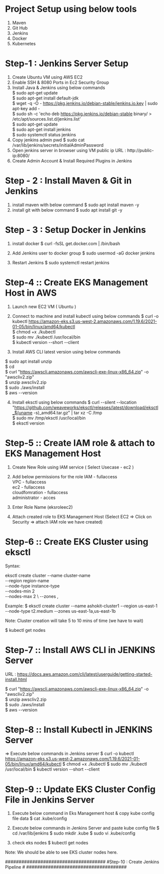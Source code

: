 # Project Setup using below tools
1) Maven
2) Git Hub
3) Jenkins
4) Docker
5) Kubernetes

# Step-1 : Jenkins Server Setup #
1) Create Ubuntu VM using AWS EC2 <br/>
2) Enable SSH & 8080 Ports in Ec2 Security Group <br/>
3) Install Java & Jenkins using below commands <br/>
$ sudo apt-get update <br/>
$ sudo apt-get install default-jdk <br/>
$ wget -q -O - https://pkg.jenkins.io/debian-stable/jenkins.io.key | sudo apt-key add - <br/>
$ sudo sh -c 'echo deb https://pkg.jenkins.io/debian-stable binary/ > /etc/apt/sources.list.d/jenkins.list' <br/>
$ sudo apt-get update <br/>
$ sudo apt-get install jenkins <br/>
$ sudo systemctl status jenkins <br/>
3) Copy jenkins admin pwd
$ sudo cat /var/lib/jenkins/secrets/initialAdminPassword
4) Open jenkins server in browser using VM public ip
           URL : http://public-ip:8080/
5) Create Admin Account & Install Required Plugins in Jenkins


# Step - 2 : Install Maven & Git in Jenkins #
1) install maven with below command
$ sudo apt install maven -y <br/>
2) install git with below command
$ sudo apt install git -y <br/>

# Step - 3 : Setup Docker in Jenkins #
1) install docker 
$ curl -fsSL get.docker.com | /bin/bash

2) Add Jenkins user to docker group
$ sudo usermod -aG docker jenkins 

3) Restart Jenkins 
$ sudo systemctl restart jenkins

# Step-4 :: Create EKS Management Host in AWS #

1) Launch new EC2 VM ( Ubuntu )	  
2) Connect to machine and install kubectl using below commands
$ curl -o kubectl https://amazon-eks.s3.us-west-2.amazonaws.com/1.19.6/2021-01-05/bin/linux/amd64/kubectl <br/>
$ chmod +x ./kubectl <br/>
$ sudo mv ./kubectl /usr/local/bin <br/>
$ kubectl version --short --client <br/>

3) Install AWS CLI latest version using below commands

$ sudo apt install unzip <br/>
$ cd  <br/>
$ curl "https://awscli.amazonaws.com/awscli-exe-linux-x86_64.zip" -o "awscliv2.zip" <br/>
$ unzip awscliv2.zip <br/>
$ sudo ./aws/install <br/>
$ aws --version <br/>

4) Install eksctl using below commands
$ curl --silent --location "https://github.com/weaveworks/eksctl/releases/latest/download/eksctl_$(uname -s)_amd64.tar.gz" | tar xz -C /tmp <br/>
$ sudo mv /tmp/eksctl /usr/local/bin <br/>
$ eksctl version <br/>


# Step-5 :: Create IAM role & attach to EKS Management Host #

1) Create New Role using IAM service ( Select Usecase - ec2 )
	
2) Add below permissions for the role
		IAM - fullaccess <br/>
		VPC - fullaccess <br/>
		ec2 - fullaccess  <br/>
		cloudfomration - fullaccess  <br/>
		administrator - acces <br/>
		
3) Enter Role Name (eksroleec2)
4) Attach created role to EKS Management Host (Select EC2 => Click on Security => attach IAM role we have created)
  
# Step-6 :: Create EKS Cluster using eksctl #
Syntax: 

eksctl create cluster --name cluster-name  \
--region region-name \
--node-type instance-type \
--nodes-min 2 \
--nodes-max 2 \ 
--zones <AZ-1>,<AZ-2>

Example: $ eksctl create cluster --name ashokit-cluster1 --region us-east-1 --node-type t2.medium  --zones us-east-1a,us-east-1b

Note: Cluster creation will take 5 to 10 mins of time (we have to wait)

$ kubectl get nodes  

# Step-7 :: Install AWS CLI in JENKINS Server #

URL : https://docs.aws.amazon.com/cli/latest/userguide/getting-started-install.html 

$ curl "https://awscli.amazonaws.com/awscli-exe-linux-x86_64.zip" -o "awscliv2.zip" <br/>
$ unzip awscliv2.zip <br/>
$ sudo ./aws/install <br/>
$ aws --version <br/>
 
# Step-8 :: Install Kubectl in JENKINS Server #
=> Execute below commands in Jenkins server
$ curl -o kubectl https://amazon-eks.s3.us-west-2.amazonaws.com/1.19.6/2021-01-05/bin/linux/amd64/kubectl
$ chmod +x ./kubectl
$ sudo mv ./kubectl /usr/local/bin 
$ kubectl version --short --client

# Step-9 :: Update EKS Cluster Config File in Jenkins Server #
1) Execute below command in Eks Management host & copy kube config file data
$ cat .kube/config 

2) Execute below commands in Jenkins Server and paste kube config file
$ cd /var/lib/jenkins 
$ sudo mkdir .kube 
$ sudo vi .kube/config 

3) check eks nodes 
$ kubectl get nodes 

Note: We should be able to see EKS cluster nodes here.

#####################################
#Step-10 : Create Jenkins Pipeline #
#####################################
